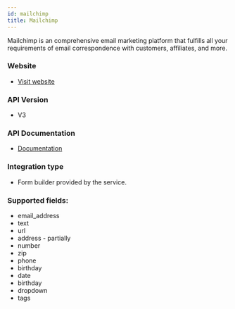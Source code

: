 ```yaml
---
id: mailchimp
title: Mailchimp
---
```


Mailchimp is an comprehensive email marketing platform that fulfills all your requirements of email correspondence with customers, affiliates, and more.

### Website

* [Visit website](https://mailchimp.com/)

### API Version

* V3

### API Documentation

* [Documentation](https://mailchimp.com/developer/marketing/api/)

### Integration type

* Form builder provided by the service.

### Supported fields:
* email_address
* text
* url
* address - partially
* number
* zip
* phone
* birthday
* date
* birthday
* dropdown
* tags
